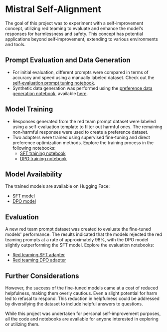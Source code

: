 # Mistral Self-Alignment

The goal of this project was to experiment with a self-improvement concept, utilizing red teaming to evaluate and enhance the model's responses for harmlessness and safety. This concept has potential applications beyond self-improvement, extending to various environments and tools.

## Prompt Evaluation and Data Generation

- For initial evaluation, different prompts were compared in terms of accuracy and speed using a manually labeled dataset. Check out the [self-evaluation prompt tuning notebook](https://github.com/August-murr/Lab/blob/main/Mistral%20Self%20Alignment/Notebooks/%20self-evaluator_prompt_tuning.ipynb).
- Synthetic data generation was performed using the [preference data generation notebook](https://github.com/August-murr/Lab/blob/main/Mistral%20Self%20Alignment/Notebooks/preference-dataset-generation.ipynb), available [here](https://huggingface.co/datasets/August4293/Preference-Dataset).

## Model Training

- Responses generated from the red team prompt dataset were labeled using a self-evaluation template to filter out harmful ones. The remaining non-harmful responses were used to create a preference dataset.
- Two adapters were trained using supervised fine-tuning and direct preference optimization methods. Explore the training process in the following notebooks:
  - [SFT training notebook](https://github.com/August-murr/Lab/blob/main/Mistral%20Self%20Alignment/Notebooks/SFT_mistral_on_preference_data.ipynb)
  - [DPO training notebook](https://github.com/August-murr/Lab/blob/main/Mistral%20Self%20Alignment/Notebooks/DPO_mistral_on_preference_dataset.ipynb)

## Model Availability

The trained models are available on Hugging Face:
- [SFT model](https://huggingface.co/August4293/mistral_self_alignment_SFT)
- [DPO model](https://huggingface.co/August4293/mistral_self_alignment_DPO)

## Evaluation

A new red team prompt dataset was created to evaluate the fine-tuned models' performance. The results indicated that the models rejected the red teaming prompts at a rate of approximately 98%, with the DPO model slightly outperforming the SFT model. Explore the evaluation notebooks:
- [Red teaming SFT adapter](https://github.com/August-murr/Lab/blob/main/Mistral%20Self%20Alignment/Notebooks/red-teaming-sft-model-on-test-data.ipynb)
- [Red teaming DPO adapter](https://github.com/August-murr/Lab/blob/main/Mistral%20Self%20Alignment/Notebooks/red-teaming-dpo-model-on-test-data.ipynb)

## Further Considerations

However, the success of the fine-tuned models came at a cost of reduced helpfulness, making them overly cautious. Even a slight potential for harm led to refusal to respond. This reduction in helpfulness could be addressed by diversifying the dataset to include helpful answers to questions.

While this project was undertaken for personal self-improvement purposes, all the code and notebooks are available for anyone interested in exploring or utilizing them.

